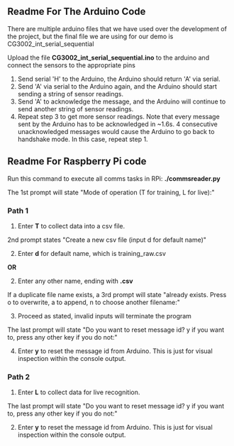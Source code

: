 ## Readme For The Arduino Code

There are multiple arduino files that we have used over the development of the project, but the final file we are using for our demo is CG3002_int_serial_sequential

Upload the file **CG3002_int_serial_sequential.ino** to the arduino and connect the sensors to the appropriate pins

1) Send serial 'H' to the Arduino, the Arduino should return 'A' via serial.
2) Send 'A' via serial to the Arduino again, and the Arduino should start sending a string of sensor readings.
3) Send 'A' to acknowledge the message, and the Arduino will continue to send another string of sensor readings.
3) Repeat step 3 to get more sensor readings. Note that every message sent by the Arduino has to be acknowledged in ~1.6s. 4 consecutive unacknowledged messages would cause the Arduino to go back to handshake mode. In this case, repeat step 1.


## Readme For Raspberry Pi code

Run this command to execute all comms tasks in RPi: **./commsreader.py**

The 1st prompt will state "Mode of operation (T for training, L for live):"

### Path 1

1) Enter **T** to collect data into a csv file.

2nd prompt states "Create a new csv file (input d for default name)"

2) Enter **d** for default name, which is training_raw.csv

**OR**

2) Enter any other name, ending with **.csv**

        
If a duplicate file name exists, a 3rd prompt will state "already exists. Press o to overwrite, a to append, n to choose another filename:"

3) Proceed as stated, invalid inputs will terminate the program
  
The last prompt will state "Do you want to reset message id? y if you want to, press any other key if you do not:"

4) Enter **y** to reset the message id from Arduino. This is just for visual inspection within the console output.

### Path 2

1) Enter **L** to collect data for live recognition.

The last prompt will state "Do you want to reset message id? y if you want to, press any other key if you do not:"

2) Enter **y** to reset the message id from Arduino. This is just for visual inspection within the console output.





